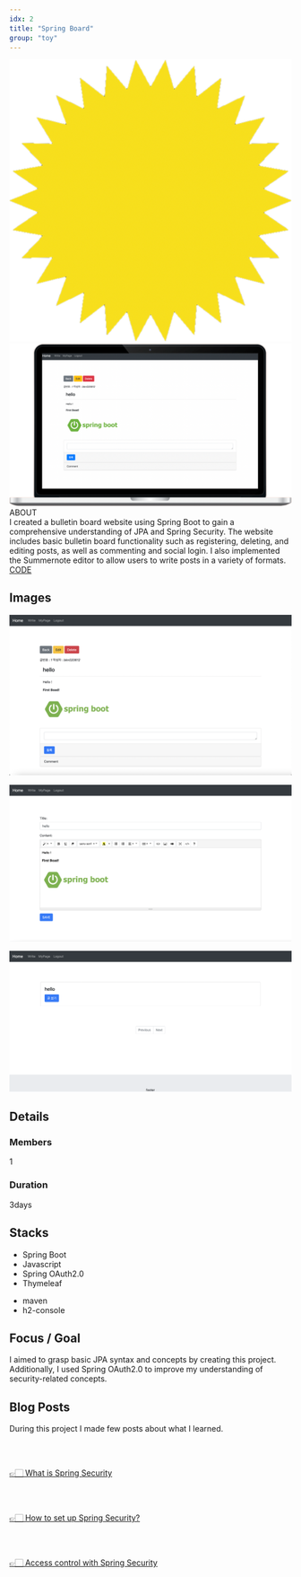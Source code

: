 ```yaml
---
idx: 2
title: "Spring Board"
group: "toy"
---
```


<div class="aboutWrap">
    <div class="aboutImgWrap">
        <div class="aboutImg">
            <div class="spark">
                <img src="./images/spark.png">
            </div>
            <div class="main">
                <img src="./images/springBlog/springBlogMain.png">
            </div>
        </div>
    </div>
    <div class="about">
        <div class="aboutTitle">
        ABOUT
        </div>
        <div class="aboutContent">
       I created a bulletin board website using Spring Boot to gain a comprehensive understanding of JPA and Spring Security. The website includes basic bulletin board functionality such as registering, deleting, and editing posts, as well as commenting and social login. I also implemented the Summernote editor to allow users to write posts in a variety of formats.
        </div>
        <div class="btnWrap">
            <div class="btn"><a href="https://github.com/WonWonGit/blog" target='_blank'>CODE</a></div>
        </div>
    </div>
</div>

## Images

<div class="imgWrap">

<div class="projectImg">

![board](./images/springBlog/blog1.png)

</div>
<div class="projectImg">

![board](./images/springBlog/blog3.png)

</div>
<div class="projectImg">

![board](./images/springBlog/blog2.png)

</div>

</div>

## Details

### Members

1

### Duration

3days

## Stacks

<div class='stackWrap'>
   <div class="stacks">
        <ul class="stacksList">
            <li>Spring Boot</li>
            <li>Javascript</li>
            <li>Spring OAuth2.0</li>
            <li>Thymeleaf</li>
        </ul>
    </div>
    <div class="stacks">
        <ul class="stacksList">
            <li>maven</li>
            <li>h2-console</li>
        </ul>
    </div>
   </div> 
</div>

## Focus / Goal

I aimed to grasp basic JPA syntax and concepts by creating this project. Additionally, I used Spring OAuth2.0 to improve my understanding of security-related concepts.

## Blog Posts

During this project I made few posts about what I learned.

<br/>
<br/>

<a href="https://medium.com/@bkn020612/what-is-spring-security-fafd919f1dfb" target='_blank'>👉🏻 What is Spring Security</a>

<br/>
<br/>

<a href="https://medium.com/@bkn020612/how-to-set-up-spring-security-f2d3486b9a89" target='_blank'>👉🏻 How to set up Spring Security?</a>

<br/>
<br/>

<a href="https://medium.com/@bkn020612/access-control-with-spring-security-feaabddbfeac" target='_blank'>👉🏻 Access control with Spring Security</a>
